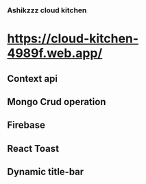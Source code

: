 ### Ashikzzz cloud kitchen

# https://cloud-kitchen-4989f.web.app/

## Context api

## Mongo Crud operation

## Firebase

## React Toast

## Dynamic title-bar
